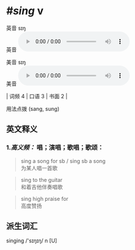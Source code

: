 # ***\#sing*** v
英音 sɪŋ  
英音
<audio src="./media/sing-B.aac" controls="controls"></audio>

美音 sɪŋ  
美音
<audio src="./media/sing.aac" controls="controls"></audio>



| 词频 4 | 口语 3 | 书面 2 |  

用法点拨  (sang, sung) 

英文释义
---
### 1.*高义频：* **唱；演唱；歌唱；歌颂：**  

 > sing a song for sb / sing sb a song  
 > 为某人唱一首歌    

 > sing to the guitar  
 > 和着吉他伴奏唱歌    

 > sing high praise for  
 > 高度赞扬    


派生词汇
---
singing /'sɪŋɪŋ/ n [U]  

